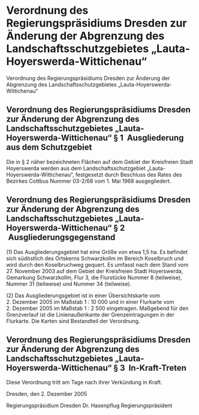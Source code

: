 # Verordnung des Regierungspräsidiums Dresden zur Änderung der Abgrenzung des Landschaftsschutzgebietes „Lauta-Hoyerswerda-Wittichenau“

Verordnung des Regierungspräsidiums Dresden zur Änderung der Abgrenzung des Landschaftsschutzgebietes „Lauta-Hoyerswerda-Wittichenau“

## Verordnung des Regierungspräsidiums Dresden zur Änderung der Abgrenzung des Landschaftsschutzgebietes „Lauta-Hoyerswerda-Wittichenau“ § 1  Ausgliederung aus dem Schutzgebiet

Die in § 2 näher bezeichneten Flächen auf dem Gebiet der Kreisfreien Stadt Hoyerswerda werden aus dem Landschaftsschutzgebiet „Lauta-Hoyerswerda-Wittichenau“, festgesetzt durch Beschluss des Rates des Bezirkes Cottbus Nummer 03-2/68 vom 1. Mai 1968 ausgegliedert.


## Verordnung des Regierungspräsidiums Dresden zur Änderung der Abgrenzung des Landschaftsschutzgebietes „Lauta-Hoyerswerda-Wittichenau“ § 2  Ausgliederungsgegenstand

(1) Das Ausgliederungsgebiet hat eine Größe von etwa 1,5 ha. Es befindet sich südöstlich des Ortskerns Schwarzkollm im Bereich Koselbruch und wird durch den Koselbruchweg gequert. Es umfasst nach dem Stand vom 27. November 2003 auf dem Gebiet der Kreisfreien Stadt Hoyerswerda, Gemarkung Schwarzkollm, Flur 3, die Flurstücke Nummer 8 (teilweise), Nummer 31 (teilweise) und Nummer 34 (teilweise).

(2) Das Ausgliederungsgebiet ist in einer Übersichtskarte vom 2. Dezember 2005 im Maßstab 1 : 10 000 und in einer Flurkarte vom 2. Dezember 2005 im Maßstab 1 : 2 500 eingetragen. Maßgebend für den Grenzverlauf ist die Linienaußenkante der Grenzeintragungen in der Flurkarte. Die Karten sind Bestandteil der Verordnung.


## Verordnung des Regierungspräsidiums Dresden zur Änderung der Abgrenzung des Landschaftsschutzgebietes „Lauta-Hoyerswerda-Wittichenau“ § 3  In-Kraft-Treten

Diese Verordnung tritt am Tage nach ihrer Verkündung in Kraft.

Dresden, den 2. Dezember 2005

Regierungspräsidium Dresden 
             Dr. Hasenpflug 
             Regierungspräsident

